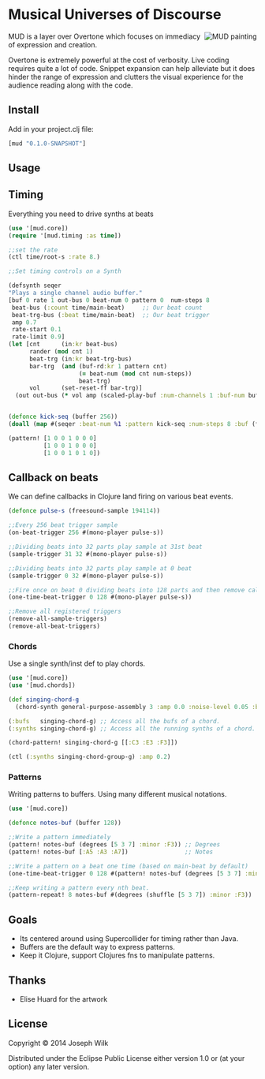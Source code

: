 # Musical Universes of Discourse

<img src="http://s30.postimg.org/6gdpkl2g1/piglet_color.png" alt="MUD painting" title="MUD" align="right" />

MUD is a layer over Overtone which focuses on immediacy of expression and creation.

Overtone is extremely powerful at the cost of verbosity. Live coding requires quite a lot of code.
Snippet expansion can help alleviate but it does hinder the range of expression and clutters the visual
experience for the audience reading along with the code.

## Install

Add in your project.clj file:

```clojure
[mud "0.1.0-SNAPSHOT"]
```

## Usage

## Timing

Everything you need to drive synths at beats

```clojure
(use '[mud.core])
(require '[mud.timing :as time])

;;set the rate
(ctl time/root-s :rate 8.)

;;Set timing controls on a Synth

(defsynth seqer
"Plays a single channel audio buffer."
[buf 0 rate 1 out-bus 0 beat-num 0 pattern 0  num-steps 8 
 beat-bus (:count time/main-beat)     ;; Our beat count
 beat-trg-bus (:beat time/main-beat)  ;; Our beat trigger
 amp 0.7
 rate-start 0.1
 rate-limit 0.9]
(let [cnt      (in:kr beat-bus)
      rander (mod cnt 1)
      beat-trg (in:kr beat-trg-bus)
      bar-trg  (and (buf-rd:kr 1 pattern cnt)
                    (= beat-num (mod cnt num-steps))
                    beat-trg)
      vol      (set-reset-ff bar-trg)]
  (out out-bus (* vol amp (scaled-play-buf :num-channels 1 :buf-num buf :rate (t-rand:kr rate-start rate-limit rander) :trigger bar-trg)))))


(defonce kick-seq (buffer 256))
(doall (map #(seqer :beat-num %1 :pattern kick-seq :num-steps 8 :buf (freesound-sample 194114)) (range 0 8)))

(pattern! [1 0 0 1 0 0 0]
          [1 0 0 1 0 0 0]
          [1 0 0 1 0 1 0])
```

## Callback on beats

We can define callbacks in Clojure land firing on various beat events.

```clojure
(defonce pulse-s (freesound-sample 194114))

;;Every 256 beat trigger sample
(on-beat-trigger 256 #(mono-player pulse-s))

;;Dividing beats into 32 parts play sample at 31st beat
(sample-trigger 31 32 #(mono-player pulse-s))

;;Dividing beats into 32 parts play sample at 0 beat
(sample-trigger 0 32 #(mono-player pulse-s))

;;Fire once on beat 0 dividing beats into 128 parts and then remove callback.
(one-time-beat-trigger 0 128 #(mono-player pulse-s))

;;Remove all registered triggers
(remove-all-sample-triggers)
(remove-all-beat-triggers)
 ```

### Chords

Use a single synth/inst def to play chords.

```clojure
(use '[mud.core])
(use '[mud.chords])

(def singing-chord-g
  (chord-synth general-purpose-assembly 3 :amp 0.0 :noise-level 0.05 :beat-trg-bus (:beat time/beat-1th) :beat-bus (:count time/beat-1th) :attack 0.1 :release 0.1))

(:bufs   singing-chord-g) ;; Access all the bufs of a chord.
(:synths singing-chord-g) ;; Access all the running synths of a chord.

(chord-pattern! singing-chord-g [[:C3 :E3 :F3]])

(ctl (:synths singing-chord-group-g) :amp 0.2)
```

### Patterns

Writing patterns to buffers. Using many different musical notations.

```clojure
(use '[mud.core])

(defonce notes-buf (buffer 128))

;;Write a pattern immediately
(pattern! notes-buf (degrees [5 3 7] :minor :F3)) ;; Degrees
(pattern! notes-buf [:A5 :A3 :A7])                ;; Notes

;;Write a pattern on a beat one time (based on main-beat by default)
(one-time-beat-trigger 0 128 #(pattern! notes-buf (degrees [5 3 7] :minor :F3)))

;;Keep writing a pattern every nth beat.
(pattern-repeat! 8 notes-buf #(degrees (shuffle [5 3 7]) :minor :F3))
```

## Goals

* Its centered around using Supercollider for timing rather than Java.
* Buffers are the default way to express patterns.
* Keep it Clojure, support Clojures fns to manipulate patterns.

## Thanks

* Elise Huard for the artwork

## License

Copyright © 2014 Joseph Wilk

Distributed under the Eclipse Public License either version 1.0 or (at
your option) any later version.
